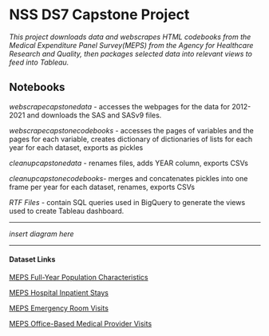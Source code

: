 # NSS DS7 Capstone Project
*This project downloads data and webscrapes HTML codebooks from the Medical Expenditure Panel Survey(MEPS) from the Agency for Healthcare Research and Quality, then packages selected data into relevant views to feed into Tableau.*

## **Notebooks**

*webscrapecapstonedata* - accesses the webpages for the data for 2012-2021 and downloads the SAS and SASv9 files.

*webscrapecapstonecodebooks* - accesses the pages of variables and the pages for each variable, creates dictionary of dictionaries of lists for each year for each dataset, exports as pickles

*cleanupcapstonedata* - renames files, adds YEAR column, exports CSVs

*cleanupcapstonecodebooks*- merges and concatenates pickles into one frame per year for each dataset, renames, exports CSVs

*RTF Files* - contain SQL queries used in BigQuery to generate the views used to create Tableau dashboard.

***

*insert diagram here*

***

#### **Dataset Links**

[MEPS Full-Year Population Characteristics](https://meps.ahrq.gov/mepsweb/data_stats/download_data_files_results.jsp?cboDataYear=All&cboDataTypeY=1%2CHousehold+Full+Year+File&buttonYearandDataType=Search&cboPufNumber=All&SearchTitle=Population+Characteristics)

[MEPS Hospital Inpatient Stays](https://meps.ahrq.gov/mepsweb/data_stats/download_data_files_results.jsp?cboDataYear=All&cboDataTypeY=2%2CHousehold+Event+File&buttonYearandDataType=Search&cboPufNumber=All&SearchTitle=Hospital+Inpatient+Stays)

[MEPS Emergency Room Visits](https://meps.ahrq.gov/mepsweb/data_stats/download_data_files_results.jsp?cboDataYear=All&cboDataTypeY=2%2CHousehold+Event+File&buttonYearandDataType=Search&cboPufNumber=All&SearchTitle=Hospital+Inpatient+Stays)

[MEPS Office-Based Medical Provider Visits](https://meps.ahrq.gov/mepsweb/data_stats/download_data_files_results.jsp?cboDataYear=All&cboDataTypeY=2%2CHousehold+Event+File&buttonYearandDataType=Search&cboPufNumber=All&SearchTitle=Office-Based+Medical+Provider+Visits)
